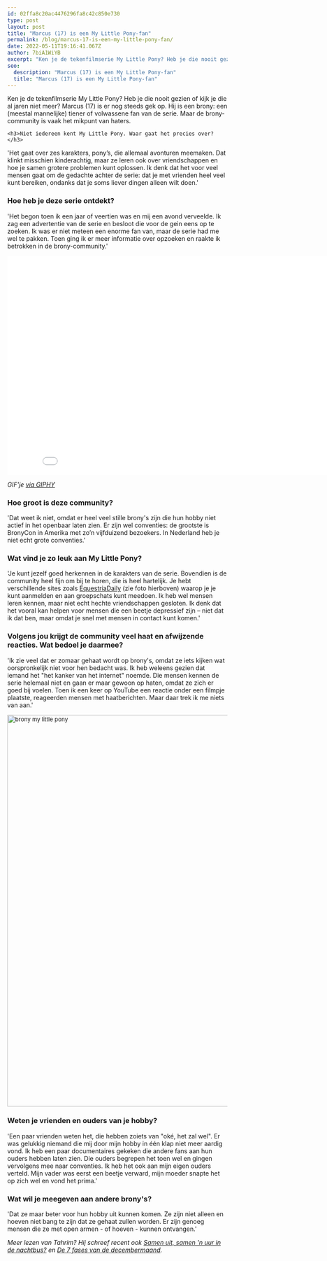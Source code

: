 ```yaml
---
id: 02ffa8c20ac4476296fa8c42c850e730
type: post
layout: post
title: "Marcus (17) is een My Little Pony-fan"
permalink: /blog/marcus-17-is-een-my-little-pony-fan/
date: 2022-05-11T19:16:41.067Z
author: 7biA1WiYB
excerpt: "Ken je de tekenfilmserie My Little Pony? Heb je die nooit gezien of kijk je die al jaren niet meer? Marcus (17) is er nog steeds gek op. Hij is een brony: een (meestal mannelijke) tiener of volwassene fan van de serie. Maar de brony-community is vaak het mikpunt van haters.  "
seo:
  description: "Marcus (17) is een My Little Pony-fan"
  title: "Marcus (17) is een My Little Pony-fan"
---
```

Ken je de tekenfilmserie My Little Pony? Heb je die nooit gezien of kijk je die al jaren niet meer? Marcus (17) is er nog steeds gek op. Hij is een brony: een (meestal mannelijke) tiener of volwassene fan van de serie. Maar de brony-community is vaak het mikpunt van haters.  

    <h3>Niet iedereen kent My Little Pony. Waar gaat het precies over?</h3>
<p>'Het gaat over zes karakters, pony’s, die allemaal avonturen meemaken. Dat klinkt misschien kinderachtig, maar ze leren ook over vriendschappen en hoe je samen grotere problemen kunt oplossen. Ik denk dat het voor veel mensen gaat om de gedachte achter de serie: dat je met vrienden heel veel kunt bereiken, ondanks dat je soms liever dingen alleen wilt doen.'</p>
<h3>Hoe heb je deze serie ontdekt?</h3>
<p>'Het begon toen ik een jaar of veertien was en mij een avond verveelde. Ik zag een advertentie van de serie en besloot die voor de gein eens op te zoeken. Ik was er niet meteen een enorme fan van, maar de serie had me wel te pakken. Toen ging ik er meer informatie over opzoeken en raakte ik betrokken in de brony-community.'</p>
<p><iframe allowfullscreen="" class="giphy-embed" frameborder="0" height="500" src="//giphy.com/embed/wsSssszJkPBYs" width="850"></iframe></p><p><em>GIF'je <a href="http://giphy.com/gifs/mtv-from-saddest-wsSssszJkPBYs">via GIPHY</a></em></p>
<h3>Hoe groot is deze community?</h3>
<p>'Dat weet ik niet, omdat er heel veel stille brony's zijn die hun hobby niet actief in het openbaar laten zien. Er zijn wel conventies: de grootste is BronyCon in Amerika met zo’n vijfduizend bezoekers. In Nederland heb je niet echt grote conventies.'</p>
<h3>Wat vind je zo leuk aan My Little Pony?</h3>
<p>'Je kunt jezelf goed herkennen in de karakters van de serie. Bovendien is de community heel fijn om bij te horen, die is heel hartelijk. Je hebt verschillende sites zoals <a href="http://www.equestriadaily.com/" target="_blank">EquestriaDaily</a> (zie foto hierboven) waarop je je kunt aanmelden en aan groepschats kunt meedoen. Ik heb wel mensen leren kennen, maar niet echt hechte vriendschappen gesloten. Ik denk dat het vooral kan helpen voor mensen die een beetje depressief zijn – niet dat ik dat ben, maar omdat je snel met mensen in contact kunt komen.'</p>
<h3>Volgens jou krijgt de community veel haat en afwijzende reacties. Wat bedoel je daarmee?</h3>
<p>'Ik zie veel dat er zomaar gehaat wordt op brony's, omdat ze iets kijken wat oorspronkelijk niet voor hen bedacht was. Ik heb weleens gezien dat iemand het "het kanker van het internet" noemde. Die mensen kennen de serie helemaal niet en gaan er maar gewoon op haten, omdat ze zich er goed bij voelen. Toen ik een keer op YouTube een reactie onder een filmpje plaatste, reageerden mensen met haatberichten. Maar daar trek ik me niets van aan.'</p>
<p><div class="media media-element-container media-default"><div id="file-415209" class="file file-image file-image-png">

        
  
  <div class="content">
    <img alt="brony my little pony" title="Beeld: Equestria Daily" height="895" width="1589" style="font-size: 13.008px;" class="media-element file-default" src="https://original.sevendays.nl/sites/default/files/Schermafbeelding%202017-01-08%20om%2021.50.27.png">  </div>

  
</div>
</div>
<h3>Weten je vrienden en ouders van je hobby?</h3>
<p>'Een paar vrienden weten het, die hebben zoiets van "oké, het zal wel". Er was gelukkig niemand die mij door mijn hobby in één klap niet meer aardig vond. Ik heb een paar documentaires gekeken die andere fans aan hun ouders hebben laten zien. Die ouders begrepen het toen wel en gingen vervolgens mee naar conventies. Ik heb het ook aan mijn eigen ouders verteld. Mijn vader was eerst een beetje verward, mijn moeder snapte het op zich wel en vond het prima.'</p>
<h3>Wat wil je meegeven aan andere brony's?</h3>
<p>'Dat ze maar beter voor hun hobby uit kunnen komen. Ze zijn niet alleen en hoeven niet bang te zijn dat ze gehaat zullen worden. Er zijn genoeg mensen die ze met open armen - of hoeven - kunnen ontvangen.'</p>
<p><em>Meer lezen van Tahrim? Hij schreef recent ook <a href="https://original.sevendays.nl/blog/samen-uit-samen-n-uur-de-nachtbus">Samen uit, samen 'n uur in de nachtbus?</a> en <a href="https://original.sevendays.nl/blog/de-7-fases-van-de-decembermaand">De 7 fases van de decembermaand</a>.</em></p>  
